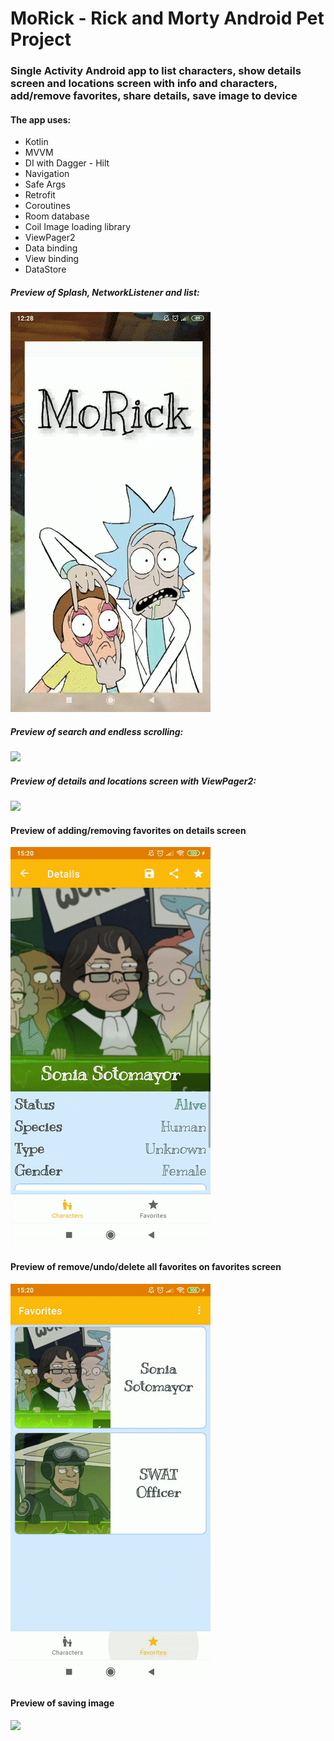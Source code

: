 # MoRick - Rick and Morty Android Pet Project
### Single Activity Android app to list characters, show details screen and locations screen with info and characters, add/remove favorites, share details, save image to device

#### The app uses:
 - Kotlin
 - MVVM
 - DI with Dagger - Hilt
 - Navigation
 - Safe Args
 - Retrofit
 - Coroutines 
 - Room database
 - Coil Image loading library
 - ViewPager2
 - Data binding
 - View binding
 - DataStore

##### Preview of Splash, NetworkListener and list:
![](1_splash_network_listener_and_list.gif)

##### Preview of search and endless scrolling:
![](2_search_and_endless_scroll.gif)

##### Preview of details and locations screen with ViewPager2:
![](3_details_and_locations.gif)

#### Preview of adding/removing favorites on details screen
![](4_add_remove_favorites_on_details_screen.gif)

#### Preview of remove/undo/delete all favorites on favorites screen
![](5_remove_undo_delete_all.gif)

#### Preview of saving image
![](6_save_image.gif)

